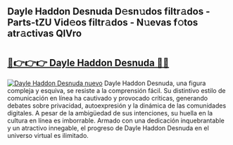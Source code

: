 ## Dayle Haddon Desnuda D𝚎sn𝚞dos filtr𝚊dos - Parts-tZU Vid𝚎os filtr𝚊dos - N𝚞evas f𝚘tos atr𝚊ctivas QlVro

# <h2><a href="http://mb0xpn5.tromn.icu/?c=Dayle+Haddon+Desnuda">🔗👉👉👉 Dayle Haddon Desnuda 🔗🔗</a></h2>

[![Dayle Haddon Desnuda nuevo](https://i.imgur.com/pEAQMta.gif)](http://mb0xpn5.tromn.icu/?c=Dayle+Haddon+Desnuda)
Dayle Haddon Desnuda, una figura compleja y esquiva, se resiste a la comprensión fácil. Su distintivo estilo de comunicación en línea ha cautivado y provocado críticas, generando debates sobre privacidad, autoexpresión y la dinámica de las comunidades digitales. A pesar de la ambigüedad de sus intenciones, su huella en la cultura en línea es imborrable. Armado con una dedicación inquebrantable y un atractivo innegable, el progreso de Dayle Haddon Desnuda en el universo virtual es ilimitado.
